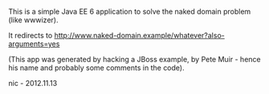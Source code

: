 This is a simple Java EE 6 application to solve the naked domain problem (like wwwizer).

It redirects to http://www.naked-domain.example/whatever?also-arguments=yes 

(This app was generated by hacking a JBoss example, by Pete Muir - hence his name and probably some comments in the code).

nic - 2012.11.13

